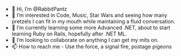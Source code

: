 - 👋 Hi, I’m @RabbitPantz
- 👀 I’m interested in Code, Music, Star Wars and seeing how many pretzels I can fit in my mouth while maintaining a fluid conversation.
- 🌱 I’m currently learning some more Advanced .NET, about to start learning Ruby on Rails, hopefully after .NET ML.
- 💞️ I’m looking to collaborate on anything I can get my mits on.
- 📫 How to reach me - Use the force, a signal fire, postage pigeons

<!---
RabbitPantz/RabbitPantz is a ✨ special ✨ repository because its `README.md` (this file) appears on your GitHub profile.
You can click the Preview link to take a look at your changes.
--->
